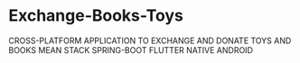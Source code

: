 # Exchange-Books-Toys
CROSS-PLATFORM APPLICATION TO EXCHANGE AND DONATE TOYS AND BOOKS
MEAN STACK
SPRING-BOOT
FLUTTER
NATIVE ANDROID

